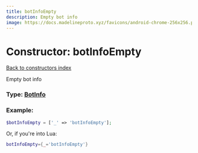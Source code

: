 ```yaml
---
title: botInfoEmpty
description: Empty bot info
image: https://docs.madelineproto.xyz/favicons/android-chrome-256x256.png
---
```

# Constructor: botInfoEmpty  
[Back to constructors index](index.md)



Empty bot info




### Type: [BotInfo](../types/BotInfo.md)


### Example:

```php
$botInfoEmpty = ['_' => 'botInfoEmpty'];
```  


Or, if you're into Lua:

```lua
botInfoEmpty={_='botInfoEmpty'}

```


